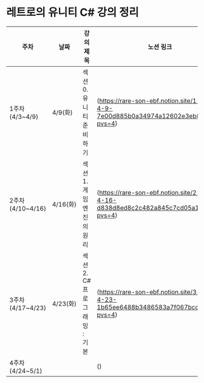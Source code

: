 # 레트로의 유니티 C# 강의 정리
|주차|날짜|강의 제목|노션 링크|
|---|---|---|---|
|1주차(4/3~4/9)|4/9(화)|섹션 0. 유니티 준비하기|(https://rare-son-ebf.notion.site/1-4-3-4-9-7e00d885b0a34974a12602e3eb8b1843?pvs=4)|
|2주차(4/10~4/16)|4/16(화)|섹션 1. 게임 엔진의 원리|(https://rare-son-ebf.notion.site/2-4-10-4-16-d838d8ed8c2c482a845c7cd05a19033d?pvs=4)|
|3주차(4/17~4/23)|4/23(화)|섹션 2. C# 프로그래밍 : 기본|(https://rare-son-ebf.notion.site/3-4-17-4-23-1b65ee6488b3486583a7f067bcc091d8?pvs=4)|
|4주차(4/24~5/1)|||()|
